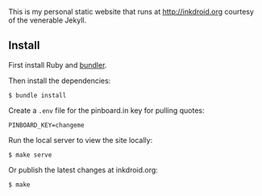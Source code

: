 This is my personal static website that runs at http://inkdroid.org courtesy of the venerable Jekyll.

## Install

First install Ruby and [bundler](https://bundler.io/).

Then install the dependencies:

    $ bundle install
    
Create a `.env` file for the pinboard.in key for pulling quotes:

```
PINBOARD_KEY=changeme
```

Run the local server to view the site locally:

    $ make serve
    
Or publish the latest changes at inkdroid.org:  

    $ make

